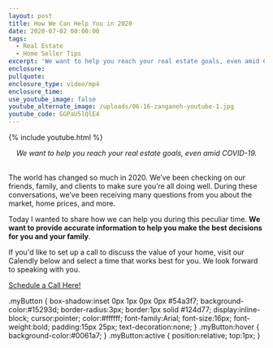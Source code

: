 ```yaml
---
layout: post
title: How We Can Help You in 2020
date: 2020-07-02 00:00:00
tags:
  - Real Estate
  - Home Seller Tips
excerpt: 'We want to help you reach your real estate goals, even amid COVID-19.'
enclosure:
pullquote:
enclosure_type: video/mp4
enclosure_time:
use_youtube_image: false
youtube_alternate_image: /uploads/06-16-zanganeh-youtube-1.jpg
youtube_code: GGPaU5lQlE4
---
```


{% include youtube.html %}

<center><em>We want to help you reach your real estate goals, even amid COVID-19.</em></center>

<br>The world has changed so much in 2020. We’ve been checking on our friends, family, and clients to make sure you’re all doing well. During these conversations, we’ve been receiving many questions from you about the market, home prices, and more.

Today I wanted to share how we can help you during this peculiar time. **We want to provide accurate information to help you make the best decisions for you and your family**.

If you'd like to set up a call to discuss the value of your home, visit our Calendly below and select a time that works best for you. We look forward to speaking with you.

<a href="#" class="myButton">Schedule a Call Here!</a>

.myButton {
	box-shadow:inset 0px 1px 0px 0px #54a3f7;
	background-color:#15293d;
	border-radius:3px;
	border:1px solid #124d77;
	display:inline-block;
	cursor:pointer;
	color:#ffffff;
	font-family:Arial;
	font-size:16px;
	font-weight:bold;
	padding:15px 25px;
	text-decoration:none;
}
.myButton:hover {
	background-color:#0061a7;
}
.myButton:active {
	position:relative;
	top:1px;
}

        
